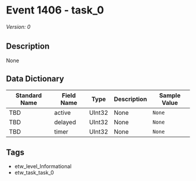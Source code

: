 # Event 1406 - task_0
###### Version: 0

## Description
None

## Data Dictionary
|Standard Name|Field Name|Type|Description|Sample Value|
|---|---|---|---|---|
|TBD|active|UInt32|None|`None`|
|TBD|delayed|UInt32|None|`None`|
|TBD|timer|UInt32|None|`None`|

## Tags
* etw_level_Informational
* etw_task_task_0